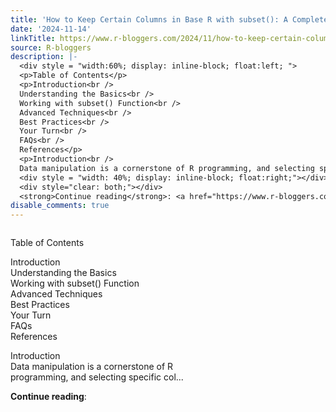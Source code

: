 ```yaml
---
title: 'How to Keep Certain Columns in Base R with subset(): A Complete Guide'
date: '2024-11-14'
linkTitle: https://www.r-bloggers.com/2024/11/how-to-keep-certain-columns-in-base-r-with-subset-a-complete-guide/
source: R-bloggers
description: |-
  <div style = "width:60%; display: inline-block; float:left; ">
  <p>Table of Contents</p>
  <p>Introduction<br />
  Understanding the Basics<br />
  Working with subset() Function<br />
  Advanced Techniques<br />
  Best Practices<br />
  Your Turn<br />
  FAQs<br />
  References</p>
  <p>Introduction<br />
  Data manipulation is a cornerstone of R programming, and selecting specific col...</p></div>
  <div style = "width: 40%; display: inline-block; float:right;"></div>
  <div style="clear: both;"></div>
  <strong>Continue reading</strong>: <a href="https://www.r-bloggers.com/2024/11/how-to-keep-certain-columns-in-base-r-with-subse ...
disable_comments: true
---
```

<div style = "width:60%; display: inline-block; float:left; ">
<p>Table of Contents</p>
<p>Introduction<br />
Understanding the Basics<br />
Working with subset() Function<br />
Advanced Techniques<br />
Best Practices<br />
Your Turn<br />
FAQs<br />
References</p>
<p>Introduction<br />
Data manipulation is a cornerstone of R programming, and selecting specific col...</p></div>
<div style = "width: 40%; display: inline-block; float:right;"></div>
<div style="clear: both;"></div>
<strong>Continue reading</strong>: <a href="https://www.r-bloggers.com/2024/11/how-to-keep-certain-columns-in-base-r-with-subse ...